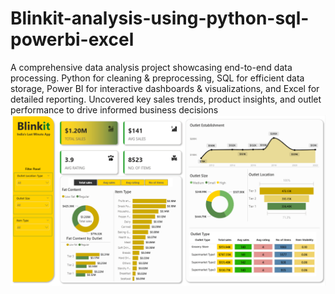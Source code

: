 # Blinkit-analysis-using-python-sql-powerbi-excel
A comprehensive data analysis project showcasing end-to-end data processing. Python for cleaning &amp; preprocessing, SQL for efficient data storage, Power BI for interactive dashboards &amp; visualizations, and Excel for detailed reporting. Uncovered key sales trends, product insights, and outlet performance to drive informed business decisions
![image_alt](https://github.com/Pankajpipely/Blinkit-analysis-using-python-sql-powerbi-excel/blob/d996824305ff5f66324ff3fa082b4ae06dd45ddb/Screenshot%202025-08-13%20145021.png)
